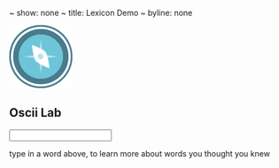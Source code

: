 ~ show: none
~ title: Lexicon Demo
~ byline: none

<block styles>
<link href="assets/lexicon.css" rel="stylesheet" media="screen">
</block styles>

<block content>
<section>
    <div class="index-logo"><img src="assets/images/logo-blue.png"></div>
    <h1 class="index-title">Oscii Lab</h1>
    <form class="index-form">
        <input class="index-input" id="search" >
    </form>
    <p class="index-byline">type in a word above, to learn more about words you thought you knew</p>
    <div class='result-container'></div>
</section>
</block content>

<block dependencies>
<script type='text/javascript' src='https://code.jquery.com/ui/1.11.3/jquery-ui.js'></script>
<script type='text/javascript' src='https://cdnjs.cloudflare.com/ajax/libs/lodash.js/3.3.1/lodash.js'></script>
<script type='text/javascript' src='https://cdnjs.cloudflare.com/ajax/libs/async/0.9.0/async.js'></script>
<script type="text/javascript" src="https://www.google.com/jsapi?autoload={'modules':[{'name':'visualization','version':'1.1','packages':['sankey']}]}"></script>
<script type='text/javascript' src='assets/lexicon.js'></script>
</block dependencies>
